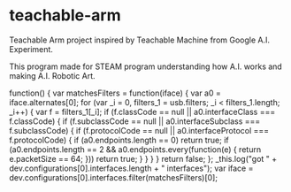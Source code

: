 # teachable-arm

Teachable Arm project inspired by Teachable Machine from Google A.I. Experiment.

This program made for STEAM program understanding how A.I. works and making A.I. Robotic Art.




function() {
                    var matchesFilters = function(iface) {
                        var a0 = iface.alternates[0];
                        for (var _i = 0, filters_1 = usb.filters; _i < filters_1.length; _i++) {
                            var f = filters_1[_i];
                            if (f.classCode == null || a0.interfaceClass === f.classCode) {
                                if (f.subclassCode == null || a0.interfaceSubclass === f.subclassCode) {
                                    if (f.protocolCode == null || a0.interfaceProtocol === f.protocolCode) {
                                        if (a0.endpoints.length == 0)
                                            return true;
                                        if (a0.endpoints.length == 2 && a0.endpoints.every(function(e) {
                                            return e.packetSize == 64;
                                        }))
                                            return true;
                                    }
                                }
                            }
                        }
                        return false;
                    };
                    _this.log("got " + dev.configurations[0].interfaces.length + " interfaces");
                    var iface = dev.configurations[0].interfaces.filter(matchesFilters)[0];
